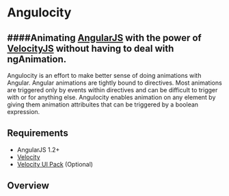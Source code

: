 # Angulocity
####Animating [AngularJS](https://angularjs.org) with the power of [VelocityJS](https://velocityjs.org) without having to deal with ngAnimation.
---
Angulocity is an effort to make better sense of doing animations with Angular. Angular animations are tightly bound to directives. Most animations are triggered only by events within directives and can be difficult to trigger with or for anything else. Angulocity enables animation on any element by giving them animation attribuites that can be triggered by a boolean expression.

## Requirements
* AngularJS 1.2+
* [Velocity](https://github.com/julianshapiro/velocity)
* [Velocity UI Pack](https://github.com/julianshapiro/velocity) (Optional)

## Overview

